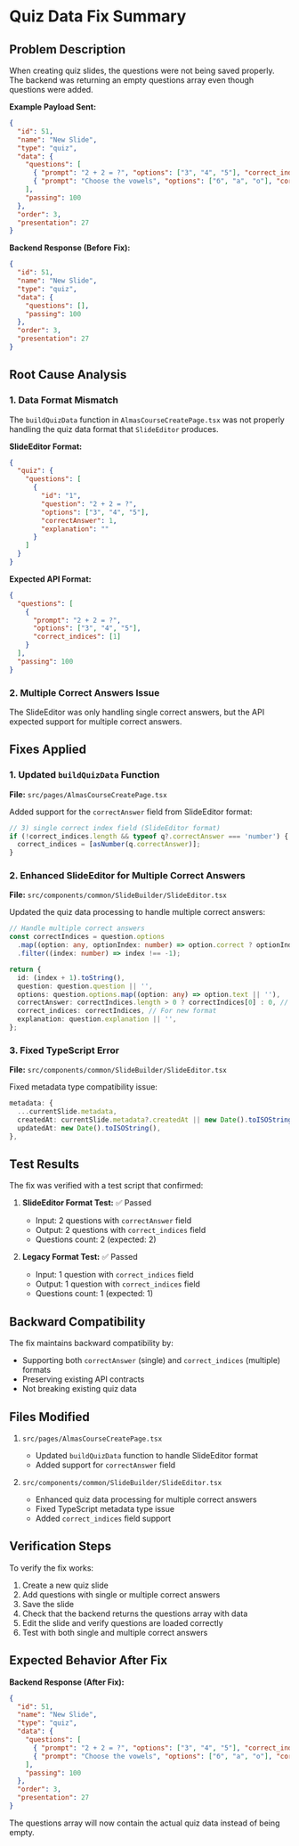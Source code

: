 # Quiz Data Fix Summary

## Problem Description
When creating quiz slides, the questions were not being saved properly. The backend was returning an empty questions array even though questions were added.

**Example Payload Sent:**
```json
{
  "id": 51,
  "name": "New Slide",
  "type": "quiz",
  "data": {
    "questions": [
      { "prompt": "2 + 2 = ?", "options": ["3", "4", "5"], "correct_indices": [1] },
      { "prompt": "Choose the vowels", "options": ["б", "а", "о"], "correct_indices": [1, 2] }
    ],
    "passing": 100
  },
  "order": 3,
  "presentation": 27
}
```

**Backend Response (Before Fix):**
```json
{
  "id": 51,
  "name": "New Slide",
  "type": "quiz",
  "data": {
    "questions": [],
    "passing": 100
  },
  "order": 3,
  "presentation": 27
}
```

## Root Cause Analysis

### 1. Data Format Mismatch
The `buildQuizData` function in `AlmasCourseCreatePage.tsx` was not properly handling the quiz data format that `SlideEditor` produces.

**SlideEditor Format:**
```json
{
  "quiz": {
    "questions": [
      {
        "id": "1",
        "question": "2 + 2 = ?",
        "options": ["3", "4", "5"],
        "correctAnswer": 1,
        "explanation": ""
      }
    ]
  }
}
```

**Expected API Format:**
```json
{
  "questions": [
    {
      "prompt": "2 + 2 = ?",
      "options": ["3", "4", "5"],
      "correct_indices": [1]
    }
  ],
  "passing": 100
}
```

### 2. Multiple Correct Answers Issue
The SlideEditor was only handling single correct answers, but the API expected support for multiple correct answers.

## Fixes Applied

### 1. Updated `buildQuizData` Function
**File:** `src/pages/AlmasCourseCreatePage.tsx`

Added support for the `correctAnswer` field from SlideEditor format:

```typescript
// 3) single correct index field (SlideEditor format)
if (!correct_indices.length && typeof q?.correctAnswer === 'number') {
  correct_indices = [asNumber(q.correctAnswer)];
}
```

### 2. Enhanced SlideEditor for Multiple Correct Answers
**File:** `src/components/common/SlideBuilder/SlideEditor.tsx`

Updated the quiz data processing to handle multiple correct answers:

```typescript
// Handle multiple correct answers
const correctIndices = question.options
  .map((option: any, optionIndex: number) => option.correct ? optionIndex : -1)
  .filter((index: number) => index !== -1);

return {
  id: (index + 1).toString(),
  question: question.question || '',
  options: question.options.map((option: any) => option.text || ''),
  correctAnswer: correctIndices.length > 0 ? correctIndices[0] : 0, // For backward compatibility
  correct_indices: correctIndices, // For new format
  explanation: question.explanation || '',
};
```

### 3. Fixed TypeScript Error
**File:** `src/components/common/SlideBuilder/SlideEditor.tsx`

Fixed metadata type compatibility issue:

```typescript
metadata: {
  ...currentSlide.metadata,
  createdAt: currentSlide.metadata?.createdAt || new Date().toISOString(),
  updatedAt: new Date().toISOString(),
},
```

## Test Results

The fix was verified with a test script that confirmed:

1. **SlideEditor Format Test:** ✅ Passed
   - Input: 2 questions with `correctAnswer` field
   - Output: 2 questions with `correct_indices` field
   - Questions count: 2 (expected: 2)

2. **Legacy Format Test:** ✅ Passed
   - Input: 1 question with `correct_indices` field
   - Output: 1 question with `correct_indices` field
   - Questions count: 1 (expected: 1)

## Backward Compatibility

The fix maintains backward compatibility by:
- Supporting both `correctAnswer` (single) and `correct_indices` (multiple) formats
- Preserving existing API contracts
- Not breaking existing quiz data

## Files Modified

1. `src/pages/AlmasCourseCreatePage.tsx`
   - Updated `buildQuizData` function to handle SlideEditor format
   - Added support for `correctAnswer` field

2. `src/components/common/SlideBuilder/SlideEditor.tsx`
   - Enhanced quiz data processing for multiple correct answers
   - Fixed TypeScript metadata type issue
   - Added `correct_indices` field support

## Verification Steps

To verify the fix works:

1. Create a new quiz slide
2. Add questions with single or multiple correct answers
3. Save the slide
4. Check that the backend returns the questions array with data
5. Edit the slide and verify questions are loaded correctly
6. Test with both single and multiple correct answers

## Expected Behavior After Fix

**Backend Response (After Fix):**
```json
{
  "id": 51,
  "name": "New Slide",
  "type": "quiz",
  "data": {
    "questions": [
      { "prompt": "2 + 2 = ?", "options": ["3", "4", "5"], "correct_indices": [1] },
      { "prompt": "Choose the vowels", "options": ["б", "а", "о"], "correct_indices": [1, 2] }
    ],
    "passing": 100
  },
  "order": 3,
  "presentation": 27
}
```

The questions array will now contain the actual quiz data instead of being empty.
